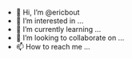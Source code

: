 - 👋 Hi, I’m @ericbout
- 👀 I’m interested in ...
- 🌱 I’m currently learning ...
- 💞️ I’m looking to collaborate on ...
- 📫 How to reach me ...

<!---
ericbout/ericbout is a ✨ special ✨ repository because its `README.md` (this file) appears on your GitHub profile.
You can click the Preview link to take a look at your changes.
--->
